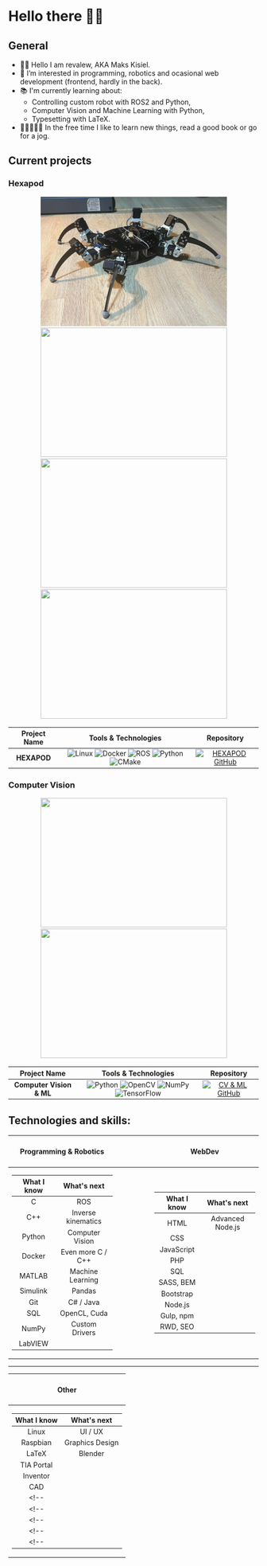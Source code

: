 # Hello there 👋🏻

## General 

- 👋🏻 Hello I am revalew, AKA Maks Kisiel.
- 👀 I’m interested in programming, robotics and ocasional web development (frontend, hardly in the back).
- 📚 I'm currently learning about:
  - Controlling custom robot with ROS2 and Python,
  - Computer Vision and Machine Learning with Python,
  - Typesetting with LaTeX.
- 👨🏻‍💻🕺🏻 In the free time I like to learn new things, read a good book or go for a jog.

## Current projects

### Hexapod
<p align='center'>
<img src="./img/hexapod_1.png" width="375" height="260" loading="lazy"/>
<!-- <span>&ensp;</span> -->
<img src="./img/hexapod_teleop_body_IK.gif" width="375" height="260" loading="lazy"/>
<br>
<img src="./img/hexapod_pushups.gif" width="375" height="260" loading="lazy"/>
<!-- <span>&ensp;</span> -->
<img src="./img/hexapod_tripod_gait.gif" width="375" height="260" loading="lazy"/>
<!-- <img src="./hexapod_tripod_test.gif" width="375" height="260" /> -->
</p>
<div align="center">

| Project Name | Tools & Technologies | Repository |
| :-: | :-: | :-: |
| **HEXAPOD** |![Linux](https://img.shields.io/badge/Linux-FCC624?style=for-the-badge&logo=linux&logoColor=black) ![Docker](https://img.shields.io/badge/Docker-2CA5E0?style=for-the-badge&logo=docker&logoColor=white) ![ROS](https://img.shields.io/badge/ROS2-22314E?style=for-the-badge&logo=ROS&logoColor=white) ![Python](https://img.shields.io/badge/python-3670A0?style=for-the-badge&logo=python&logoColor=ffdd54) ![CMake](https://img.shields.io/badge/CMake-064F8C?style=for-the-badge&logo=cmake&logoColor=white)| [![HEXAPOD GitHub](https://img.shields.io/badge/GitHub-100000?style=for-the-badge&logo=github&logoColor=white)](https://github.com/revalew/HEXAPOD) |

<!-- DIFFERENT ROS2 LOGO (arguably worse colorway) -->
<!--   ![ROS](https://img.shields.io/badge/ros2-%230A0FF9.svg?style=for-the-badge&logo=ros&logoColor=white) -->
<!-- [HEXAPOD GitHub](https://github.com/revalew/HEXAPOD) -->
</div>

### Computer Vision
<p align='center'>
<img src="./img/tracking.gif" width="375" height="260" loading="lazy"/>
<!-- <span>&ensp;</span> -->
<img src="./img/fingerCount.gif" width="375" height="260" loading="lazy"/>
</p>
<div align="center">

| Project Name | Tools & Technologies | Repository |
| :-: | :-: | :-: |
| **Computer Vision & ML** |![Python](https://img.shields.io/badge/python-3670A0?style=for-the-badge&logo=python&logoColor=ffdd54) ![OpenCV](https://img.shields.io/badge/opencv-%23white.svg?style=for-the-badge&logo=opencv&logoColor=white) ![NumPy](https://img.shields.io/badge/numpy-%23013243.svg?style=for-the-badge&logo=numpy&logoColor=white) ![TensorFlow](https://img.shields.io/badge/TensorFlow-%23FF6F00.svg?style=for-the-badge&logo=TensorFlow&logoColor=white)| [![CV & ML GitHub](https://img.shields.io/badge/GitHub-100000?style=for-the-badge&logo=github&logoColor=white)](https://github.com/revalew/OpenCV_DeepLearning) |
<!-- [CV & ML GitHub](https://github.com/revalew/OpenCV_DeepLearning) -->
</div>

## Technologies and skills:

<table align="center">
<thead><th>

#### Programming & Robotics

</th><th>&emsp;&emsp;&emsp;&emsp;</th><th>

#### WebDev

</th></thead>
<tbody>
<tr><td>
<div align="center">

| **What I know** | **What's next** |
|:-:|:-:|
| C           |ROS|
| C++         |Inverse kinematics|
| Python      |Computer Vision|
| Docker      |Even more C / C++|
| MATLAB      |Machine Learning|
| Simulink    |Pandas|
| Git         |C# / Java|
| SQL         |OpenCL, Cuda|
| NumPy       |Custom Drivers|
| LabVIEW     ||

</div>
</td><td></td><td>
<div align="center">

| **What I know** | **What's next** |
|:-:|:-:|
| HTML        |Advanced Node.js|
| CSS         ||
| JavaScript  ||
| PHP         ||
| SQL         ||
| SASS, BEM   ||
| Bootstrap   ||
| Node.js     ||
| Gulp, npm   ||
| RWD, SEO    ||

</div>
</td></tr>
</tbody>
</table>

---
<p align='center'>
<table align="center">
<thead><th>

#### Other

</th></thead>
<tbody>
<tr><td>
<div align="center">

| **What I know** | **What's next** |
|:-:|:-:|
| Linux       | UI / UX |
| Raspbian    | Graphics Design |
| LaTeX       | Blender |
| TIA Portal  ||
| Inventor    ||
| CAD         ||
<!-- ||| -->
<!-- ||| -->
<!-- ||| -->
<!-- ||| -->
<!-- ||| -->

</div>
</td>
</tbody>
</table>
</p>
